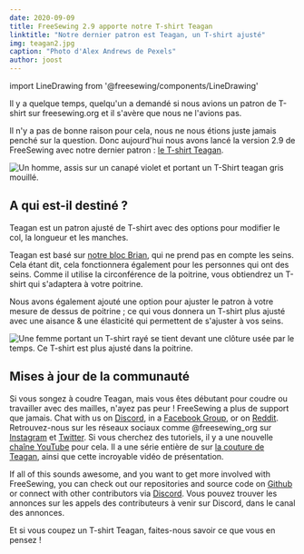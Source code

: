 ```yaml
---
date: 2020-09-09
title: FreeSewing 2.9 apporte notre T-shirt Teagan
linktitle: "Notre dernier patron est Teagan, un T-shirt ajusté"
img: teagan2.jpg
caption: "Photo d'Alex Andrews de Pexels"
author: joost
---
```


import LineDrawing from '@freesewing/components/LineDrawing'

Il y a quelque temps, quelqu'un a demandé si nous avions un patron de T-shirt sur freesewing.org et il s'avère que nous ne l'avions pas.

Il n'y a pas de bonne raison pour cela, nous ne nous étions juste jamais penché sur la question. Donc aujourd'hui nous avons lancé la version 2.9 de FreeSewing avec notre dernier patron : [le T-shirt Teagan](/designs/teagan/).

<LineDrawing pattern='teagan' />

![Un homme, assis sur un canapé violet et portant un T-Shirt teagan gris mouillé.](teagan1.jpg)

## A qui est-il destiné ?

Teagan est un patron ajusté de T-shirt avec des options pour modifier le col, la longueur et les manches.

Teagan est basé sur [notre bloc Brian](/designs/brian/), qui ne prend pas en compte les seins. Cela étant dit, cela fonctionnera également pour les personnes qui ont des seins. Comme il utilise la circonférence de la poitrine, vous obtiendrez un T-shirt qui s'adaptera à votre poitrine.

Nous avons également ajouté une option pour ajuster le patron à votre mesure de dessus de poitrine ; ce qui vous donnera un T-shirt plus ajusté avec une aisance & une élasticité qui permettent de s'ajuster à vos seins.

![Une femme portant un T-shirt rayé se tient devant une clôture usée par le temps. Ce T-shirt est plus ajusté dans la poitrine.](teagan3.jpg)

## Mises à jour de la communauté

Si vous songez à coudre Teagan, mais vous êtes débutant pour coudre ou travailler avec des mailles, n'ayez pas peur ! FreeSewing a plus de support que jamais. Chat with us on [Discord](https://discord.freesewing.org/), in a [Facebook Group](https://www.facebook.com/groups/627769821272714), or on [Reddit](https://www.reddit.com/r/freesewing/). Retrouvez-nous sur les réseaux sociaux comme @freesewing_org sur [Instagram](https://www.instagram.com/freesewing_org/) et [Twitter](https://twitter.com/freesewing_org). Si vous cherchez des tutoriels, il y a une nouvelle [chaîne YouTube](https://www.youtube.com/channel/UCLAyxEL72gHvuKBpa-GmCvQ) pour cela. Il a une série entière de sur [la couture de Teagan](https://www.youtube.com/playlist?list=PLY9EmRuXR20Y7FonIHD6mX9yIpFh_emX1), ainsi que cette incroyable vidéo de présentation.

<YouTube id='3UGJSNxNe8I' />

If all of this sounds awesome, and you want to get more involved with FreeSewing, you can check out our repositories and source code on [Github](https://github.com/freesewing/) or connect with other contributors via [Discord](https://discord.freesewing.org/). Vous pouvez trouver les annonces sur les appels des contributeurs à venir sur Discord, dans le canal des annonces.

Et si vous coupez un T-shirt Teagan, faites-nous savoir ce que vous en pensez !
